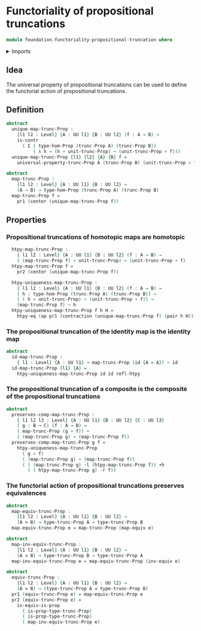 # Functoriality of propositional truncations

```agda
module foundation.functoriality-propositional-truncation where
```

<details><summary>Imports</summary>

```agda
open import foundation.action-on-identifications-functions
open import foundation.dependent-pair-types
open import foundation.propositional-truncations
open import foundation.universe-levels

open import foundation-core.contractible-types
open import foundation-core.equivalences
open import foundation-core.function-extensionality
open import foundation-core.function-types
open import foundation-core.homotopies
open import foundation-core.propositions
```

</details>

## Idea

The universal property of propositional truncations can be used to define the
functorial action of propositional truncations.

## Definition

```agda
abstract
  unique-map-trunc-Prop :
    {l1 l2 : Level} {A : UU l1} {B : UU l2} (f : A → B) →
    is-contr
      ( Σ ( type-hom-Prop (trunc-Prop A) (trunc-Prop B))
          ( λ h → (h ∘ unit-trunc-Prop) ~ (unit-trunc-Prop ∘ f)))
  unique-map-trunc-Prop {l1} {l2} {A} {B} f =
    universal-property-trunc-Prop A (trunc-Prop B) (unit-trunc-Prop ∘ f)

abstract
  map-trunc-Prop :
    {l1 l2 : Level} {A : UU l1} {B : UU l2} →
    (A → B) → type-hom-Prop (trunc-Prop A) (trunc-Prop B)
  map-trunc-Prop f =
    pr1 (center (unique-map-trunc-Prop f))
```

## Properties

### Propositional truncations of homotopic maps are homotopic

```agda
  htpy-map-trunc-Prop :
    { l1 l2 : Level} {A : UU l1} {B : UU l2} (f : A → B) →
    ( (map-trunc-Prop f) ∘ unit-trunc-Prop) ~ (unit-trunc-Prop ∘ f)
  htpy-map-trunc-Prop f =
    pr2 (center (unique-map-trunc-Prop f))

  htpy-uniqueness-map-trunc-Prop :
    { l1 l2 : Level} {A : UU l1} {B : UU l2} (f : A → B) →
    ( h : type-hom-Prop (trunc-Prop A) (trunc-Prop B)) →
    ( ( h ∘ unit-trunc-Prop) ~ (unit-trunc-Prop ∘ f)) →
    (map-trunc-Prop f) ~ h
  htpy-uniqueness-map-trunc-Prop f h H =
    htpy-eq (ap pr1 (contraction (unique-map-trunc-Prop f) (pair h H)))
```

### The propositional truncation of the identity map is the identity map

```agda
abstract
  id-map-trunc-Prop :
    { l1 : Level} {A : UU l1} → map-trunc-Prop (id {A = A}) ~ id
  id-map-trunc-Prop {l1} {A} =
    htpy-uniqueness-map-trunc-Prop id id refl-htpy
```

### The propositional truncation of a composite is the composite of the propositional truncations

```agda
abstract
  preserves-comp-map-trunc-Prop :
    { l1 l2 l3 : Level} {A : UU l1} {B : UU l2} {C : UU l3}
    ( g : B → C) (f : A → B) →
    ( map-trunc-Prop (g ∘ f)) ~
    ( (map-trunc-Prop g) ∘ (map-trunc-Prop f))
  preserves-comp-map-trunc-Prop g f =
    htpy-uniqueness-map-trunc-Prop
      ( g ∘ f)
      ( (map-trunc-Prop g) ∘ (map-trunc-Prop f))
      ( ( (map-trunc-Prop g) ·l (htpy-map-trunc-Prop f)) ∙h
        ( ( htpy-map-trunc-Prop g) ·r f))
```

### The functorial action of propositional truncations preserves equivalences

```agda
abstract
  map-equiv-trunc-Prop :
    {l1 l2 : Level} {A : UU l1} {B : UU l2} →
    (A ≃ B) → type-trunc-Prop A → type-trunc-Prop B
  map-equiv-trunc-Prop e = map-trunc-Prop (map-equiv e)

abstract
  map-inv-equiv-trunc-Prop :
    {l1 l2 : Level} {A : UU l1} {B : UU l2} →
    (A ≃ B) → type-trunc-Prop B → type-trunc-Prop A
  map-inv-equiv-trunc-Prop e = map-equiv-trunc-Prop (inv-equiv e)

abstract
  equiv-trunc-Prop :
    {l1 l2 : Level} {A : UU l1} {B : UU l2} →
    (A ≃ B) → (type-trunc-Prop A ≃ type-trunc-Prop B)
  pr1 (equiv-trunc-Prop e) = map-equiv-trunc-Prop e
  pr2 (equiv-trunc-Prop e) =
    is-equiv-is-prop
      ( is-prop-type-trunc-Prop)
      ( is-prop-type-trunc-Prop)
      ( map-inv-equiv-trunc-Prop e)
```
